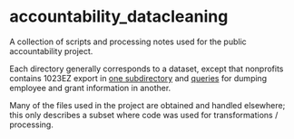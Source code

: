 # accountability_datacleaning
A collection of scripts and processing notes used for the public accountability project. 

Each directory generally corresponds to a dataset, except that nonprofits contains 1023EZ export in [one subdirectory](https://github.com/irworkshop/accountability_datacleaning/tree/master/nonprofits/1023EZ) and [queries](https://github.com/irworkshop/accountability_datacleaning/tree/master/nonprofits/nonprofit_queries) for dumping employee and grant information in another. 

Many of the files used in the project are obtained and handled elsewhere; this only describes a subset where code was used for transformations / processing. 